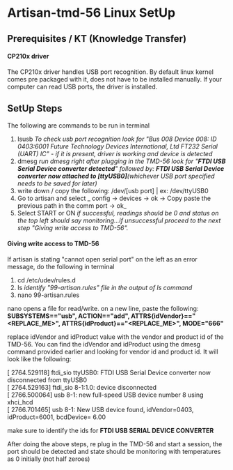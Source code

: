 # Artisan-tmd-56 Linux SetUp

## Prerequisites / KT (Knowledge Transfer)
#### CP210x driver
The CP210x driver handles USB port recognition. By default linux kernel comes pre packaged with it, does not have to be installed manually. If your computer can read USB ports, the driver is installed.

## SetUp Steps
The following are commands to be run in terminal
1. lsusb
_To check usb port recognition look for "Bus 008 Device 008: ID 0403:6001 Future Technology Devices International, Ltd FT232 Serial (UART) IC" - if it is present, driver is working and device is detected_
2. dmesg
_run dmesg right after plugging in the TMD-56 look for "**FTDI USB Serial Device converter detected**" followed by: **FTDI USB Serial Device converter now attached to [ttyUSB0]**(whichever USB port specified needs to be saved for later)_
3. write down / copy the following: /dev/[usb port] | ex: /dev/ttyUSB0
4. Go to artisan and select
_  config -> devices -> ok -> Copy paste the previous path in the comm port -> ok_
5. Select START or ON
_if successful, readings should be 0 and status on the top left should say monitoring...if unsuccessful proceed to the next step "Giving write access to TMD-56"._

#### Giving write access to TMD-56
If artisan is stating "cannot open serial port" on the left as an error message, do the following in terminal
1. cd /etc/udev/rules.d
2. ls
_identify "99-artisan.rules" file in the output of ls command_
3. nano 99-artisan.rules

nano opens a file for read/write. on a new line, paste the following: \
**SUBSYSTEMS=="usb", ACTION=="add", ATTRS{idVendor}=="<REPLACE_ME>", ATTRS{idProduct}=="<REPLACE_ME>", MODE="666"**

replace idVendor and idProduct value with the vendor and product id of the TMD-56. You can find the idVendor and idProduct using the dmesg command provided earlier and looking for vendor id and product id. It will look like the following:

[ 2764.529118] ftdi_sio ttyUSB0: FTDI USB Serial Device converter now disconnected from ttyUSB0\
[ 2764.529163] ftdi_sio 8-1:1.0: device disconnected\
[ 2766.500064] usb 8-1: new full-speed USB device number 8 using xhci_hcd\
[ 2766.701465] usb 8-1: New USB device found, idVendor=0403, idProduct=6001, bcdDevice= 6.00

make sure to identify the ids for **FTDI USB SERIAL DEVICE CONVERTER**

After doing the above steps, re plug in the TMD-56 and start a session, the port should be detected and state should be monitoring with temperatures as 0 initially (not half zeroes)


